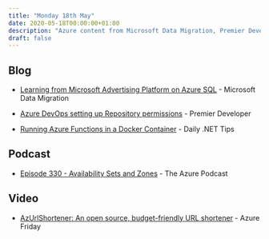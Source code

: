```yaml
---
title: "Monday 18th May"
date: 2020-05-18T00:00:00+01:00
description: "Azure content from Microsoft Data Migration, Premier Developer, Daily .NET Tips, Azure Podcast and Azure Friday"
draft: false
---
```


## Blog

* [Learning from Microsoft Advertising Platform on Azure SQL](https://techcommunity.microsoft.com/t5/azure-sql-database/learning-from-microsoft-advertising-platform-on-azure-sql/ba-p/1394505) - Microsoft Data Migration

* [Azure DevOps setting up Repository permissions](https://devblogs.microsoft.com/premier-developer/azure-devops-setting-up-repository-permissions/) - Premier Developer

* [Running Azure Functions in a Docker Container](https://dailydotnettips.com/running-azure-functions-in-a-docker-container/) - Daily .NET Tips

## Podcast

* [Episode 330 - Availability Sets and Zones](http://azpodcast.azurewebsites.net/post/Episode-330-Availability-Sets-and-Zones) - The Azure Podcast

## Video

* [AzUrlShortener: An open source, budget-friendly URL shortener](https://channel9.msdn.com/Shows/Azure-Friday/AzUrlShortener-An-open-source-budget-friendly-URL-shortener) - Azure Friday


